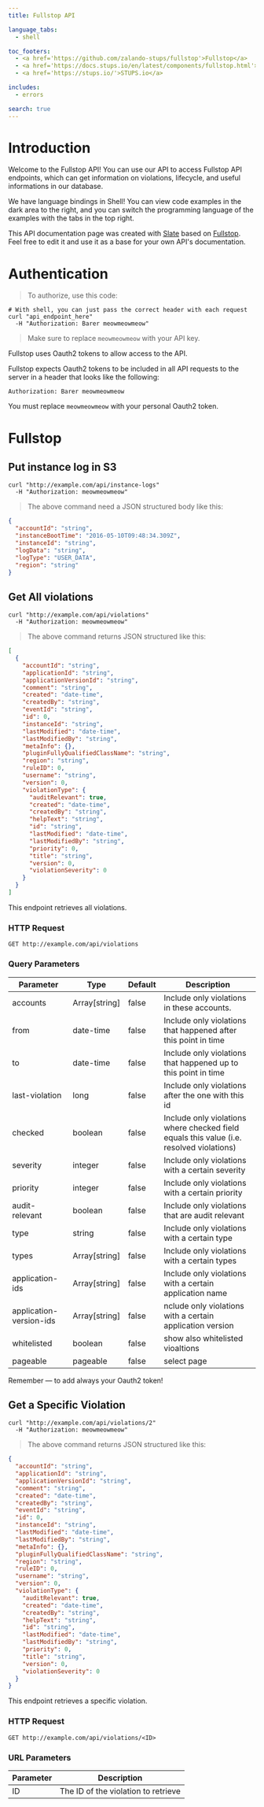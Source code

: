 ```yaml
---
title: Fullstop API

language_tabs:
  - shell

toc_footers:
  - <a href='https://github.com/zalando-stups/fullstop'>Fullstop</a>
  - <a href='https://docs.stups.io/en/latest/components/fullstop.html'>Documentation</a>
  - <a href='https://stups.io/'>STUPS.io</a>

includes:
  - errors

search: true
---
```


# Introduction

Welcome to the Fullstop API! You can use our API to access Fullstop API endpoints, which can get information on violations, lifecycle, and useful informations in our database.

We have language bindings in Shell! You can view code examples in the dark area to the right, and you can switch the programming language of the examples with the tabs in the top right.

This API documentation page was created with [Slate](https://github.com/tripit/slate)
based on [Fullstop](https://github.com/zalando-stups/fullstop-slate). Feel free to edit it and use it as a base for your own API's documentation.

# Authentication

> To authorize, use this code:

```shell
# With shell, you can just pass the correct header with each request
curl "api_endpoint_here"
  -H "Authorization: Barer meowmeowmeow"
```

> Make sure to replace `meowmeowmeow` with your API key.

Fullstop uses Oauth2 tokens to allow access to the API.

Fullstop expects Oauth2 tokens to be included in all API requests to the server in a header that looks like the following:

`Authorization: Barer meowmeowmeow`

<aside class="notice">
You must replace <code>meowmeowmeow</code> with your personal Oauth2 token.
</aside>

# Fullstop

## Put instance log in S3

```shell
curl "http://example.com/api/instance-logs"
  -H "Authorization: meowmeowmeow"
```
> The above command need a JSON structured body like this:

```json
{
  "accountId": "string",
  "instanceBootTime": "2016-05-10T09:48:34.309Z",
  "instanceId": "string",
  "logData": "string",
  "logType": "USER_DATA",
  "region": "string"
}
```

## Get All violations

```shell
curl "http://example.com/api/violations"
  -H "Authorization: meowmeowmeow"
```

> The above command returns JSON structured like this:

```json
[
  {
    "accountId": "string",
    "applicationId": "string",
    "applicationVersionId": "string",
    "comment": "string",
    "created": "date-time",
    "createdBy": "string",
    "eventId": "string",
    "id": 0,
    "instanceId": "string",
    "lastModified": "date-time",
    "lastModifiedBy": "string",
    "metaInfo": {},
    "pluginFullyQualifiedClassName": "string",
    "region": "string",
    "ruleID": 0,
    "username": "string",
    "version": 0,
    "violationType": {
      "auditRelevant": true,
      "created": "date-time",
      "createdBy": "string",
      "helpText": "string",
      "id": "string",
      "lastModified": "date-time",
      "lastModifiedBy": "string",
      "priority": 0,
      "title": "string",
      "version": 0,
      "violationSeverity": 0
    }
  }
]
```

This endpoint retrieves all violations.

### HTTP Request

`GET http://example.com/api/violations`

### Query Parameters

Parameter | Type | Default | Description
--------- | ---- | ------- | -----------
accounts | Array[string] | false | Include only violations in these accounts.
from | date-time | false | Include only violations that happened after this point in time
to | date-time | false | Include only violations that happened up to this point in time
last-violation | long | false | Include only violations after the one with this id
checked | boolean | false | Include only violations where checked field equals this value (i.e. resolved violations)
severity | integer | false | Include only violations with a certain severity
priority | integer | false | Include only violations with a certain priority
audit-relevant | boolean | false | Include only violations that are audit relevant
type | string | false | Include only violations with a certain type
types | Array[string] | false | Include only violations with a certain types
application-ids | Array[string] | false | Include only violations with a certain application name
application-version-ids | Array[string] | false | nclude only violations with a certain application version
whitelisted | boolean | false | show also whitelisted vioaltions
pageable | pageable | false | select page

<aside class="success">
Remember — to add always your Oauth2 token!
</aside>

## Get a Specific Violation

```shell
curl "http://example.com/api/violations/2"
  -H "Authorization: meowmeowmeow"
```

> The above command returns JSON structured like this:

```json
{
  "accountId": "string",
  "applicationId": "string",
  "applicationVersionId": "string",
  "comment": "string",
  "created": "date-time",
  "createdBy": "string",
  "eventId": "string",
  "id": 0,
  "instanceId": "string",
  "lastModified": "date-time",
  "lastModifiedBy": "string",
  "metaInfo": {},
  "pluginFullyQualifiedClassName": "string",
  "region": "string",
  "ruleID": 0,
  "username": "string",
  "version": 0,
  "violationType": {
    "auditRelevant": true,
    "created": "date-time",
    "createdBy": "string",
    "helpText": "string",
    "id": "string",
    "lastModified": "date-time",
    "lastModifiedBy": "string",
    "priority": 0,
    "title": "string",
    "version": 0,
    "violationSeverity": 0
  }
}
```

This endpoint retrieves a specific violation.

### HTTP Request

`GET http://example.com/api/violations/<ID>`

### URL Parameters

Parameter | Description
--------- | -----------
ID | The ID of the violation to retrieve
